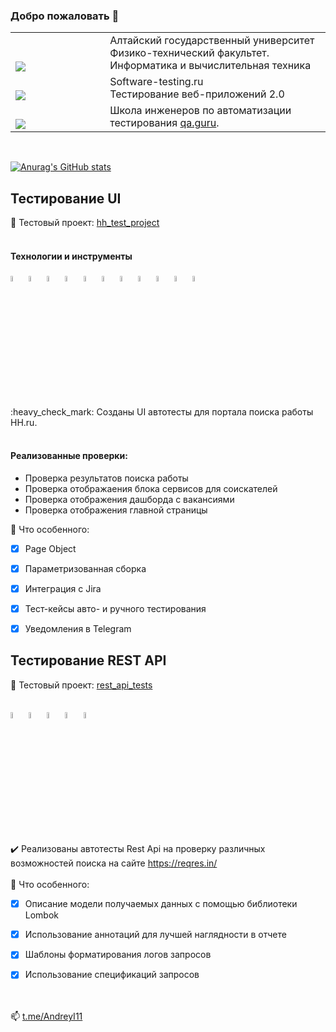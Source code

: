 ### Добро пожаловать 👋

<!--
**andreyQA/andreyQA** is a ✨ _special_ ✨ repository because its `README.md` (this file) appears on your GitHub profile.

Here are some ideas to get you started:

- 🔭 I’m currently working on ...
- 🌱 I’m currently learning ...
- 👯 I’m looking to collaborate on ...
- 🤔 I’m looking for help with ...
- 💬 Ask me about ...
- 📫 How to reach me: ...
- 😄 Pronouns: ...
- ⚡ Fun fact: ...
-->
<table width="100%" border='0'>
   <tr> 
    <td width="30%" valign="bottom"><img src="https://github.com/andreyQA/hh_test_project/blob/master/images/logo/AGU_logo.jpg"></td><td valign="middle">Алтайский государственный университет</br>Физико-технический факультет. Информатика и вычислительная техника</td></tr>
    <tr><td width="30%" valign="bottom"><img src="https://github.com/andreyQA/hh_test_project/blob/master/images/logo/stru_logo.jpg"></td><td valign="center">Software-testing.ru</br>Тестирование веб-приложений 2.0</td>
    <tr><td width="30%" valign="bottom"><img src="https://github.com/andreyQA/hh_test_project/blob/master/images/logo/qa-guru_logo.png"></td><td valign="middle">Школа инженеров по автоматизации тестирования <a target="_blank" href="https://qa.guru">qa.guru</a>.</td></tr>
   </tr>
  </table>
  </br>
  
  [![Anurag's GitHub stats](https://github-readme-stats.vercel.app/api?username=andreyQA)](https://github.com/andreyQA/github-readme-stats)


## Тестирование UI
:link: Тестовый проект: <a target="_blank" href="https://github.com/andreyQA/hh_test_project">hh_test_project</a></br></br>

#### Технологии и инструменты

<p  align="center">

<code><img width="5%" title="IntelliJ IDEA" src="https://github.com/andreyQA/hh_test_project/blob/master/images/logo/Idea.svg"></code>
<code><img width="5%" title="Java" src="https://github.com/andreyQA/hh_test_project/blob/master/images/logo/Java.svg"></code>
<code><img width="5%" title="Selenoid" src="https://github.com/andreyQA/hh_test_project/blob/master/images/logo/Selenoid.svg"></code>
<code><img width="5%" title="Selenide" src="https://github.com/andreyQA/hh_test_project/blob/master/images/logo/Selenide.svg"></code>
<code><img width="5%" title="Gradle" src="https://github.com/andreyQA/hh_test_project/blob/master/images/logo/Gradle.svg"></code>
<code><img width="5%" title="Junit5" src="https://github.com/andreyQA/hh_test_project/blob/master/images/logo/Junit5.svg"></code>
<code><img width="5%" title="Allure Report" src="https://github.com/andreyQA/hh_test_project/blob/master/images/logo/Allure.svg"></code>
<code><img width="5%" title="Allure TestOps" src="https://github.com/andreyQA/hh_test_project/blob/master/images/logo/Allure_TO.svg"></code>
<code><img width="5%" title="Jenkins" src="https://github.com/andreyQA/hh_test_project/blob/master/images/logo/Jenkins_logo.svg"></code>
<code><img width="5%" title="Jira" src="https://github.com/andreyQA/hh_test_project/blob/master/images/logo/Jira.svg"></code>
<code><img width="5%" title="Telegram" src="https://github.com/andreyQA/hh_test_project/blob/master/images/logo/Telegram.svg"></code>
</p>
:heavy_check_mark: Созданы UI автотесты для портала поиска работы HH.ru.</br></br>

#### Реализованные проверки:

- Проверка результатов поиска работы 
- Проверка отображаения блока сервисов для соискателей 
- Проверка отображения дашборда с вакансиями
- Проверка отображения главной страницы 

:triangular_flag_on_post: Что особенного:
- [x] Page Object
- [x] Параметризованная сборка
- [x] Интеграция с Jira
- [x] Тест-кейсы авто- и ручного тестирования
- [x] Уведомления в Telegram 


## Тестирование REST API
:link: Тестовый проект: <a target="_blank" href="[https://github.com/andreyQA/rest_api_tests](https://github.com/andreyQA/rest_api_tests/tree/models)">rest_api_tests</a></br></br>
<p  align="center">

<code><img width="5%" title="Java" src="https://github.com/andreyQA/hh_test_project/blob/master/images/logo/Java.svg"></code>
<code><img width="5%" title="Gradle" src="https://github.com/andreyQA/hh_test_project/blob/master/images/logo/Gradle.svg"></code>
<code><img width="5%" title="Junit5" src="https://github.com/andreyQA/hh_test_project/blob/master/images/logo/Junit5.svg"></code>
<code><img width="5%" title="Allure Report" src="https://github.com/andreyQA/hh_test_project/blob/master/images/logo/Allure.svg"></code>
<code><img width="5%" title="Jenkins" src="https://github.com/andreyQA/hh_test_project/blob/master/images/logo/Jenkins_logo.svg"></code>
</p>

:heavy_check_mark: Реализованы автотесты Rest Api на проверку различных возможностей поиска на сайте https://reqres.in/</br></br>
:triangular_flag_on_post: Что особенного:

- [x] Описание модели получаемых данных с помощью библиотеки Lombok
- [x] Использование аннотаций для лучшей наглядности в отчете
- [x] Шаблоны форматирования логов запросов
- [x] Использование спецификаций запросов


</br></br>
📫 <a target="_blank" href="https://t.me/AndreyI11">t.me/AndreyI11</a>

